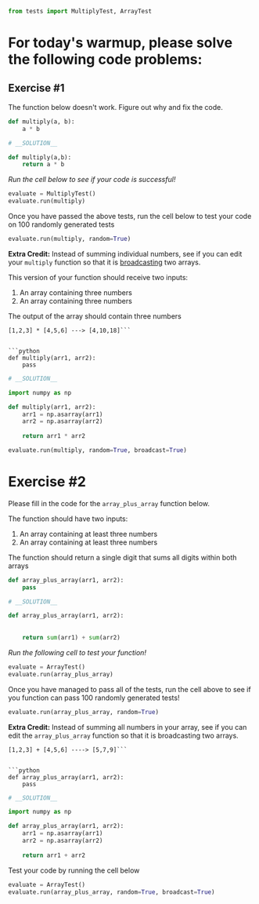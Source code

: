 

```python
from tests import MultiplyTest, ArrayTest
```

# For today's warmup, please solve the following code problems:

## Exercise #1

The function below doesn't work. Figure out why and fix the code.


```python
def multiply(a, b):
    a * b
```


```python
# __SOLUTION__

def multiply(a,b):
    return a * b
```

*Run the cell below to see if your code is successful!*


```python
evaluate = MultiplyTest()
evaluate.run(multiply)
```

Once you have passed the above tests, run the cell below to test your code on 100 randomly generated tests


```python
evaluate.run(multiply, random=True)
```

**Extra Credit:** Instead of summing individual numbers, see if you can edit your ```multiply``` function so that it is [broadcasting](https://docs.scipy.org/doc/numpy/user/basics.broadcasting.html) two arrays.

This version of your function should receive two inputs:
1. An array containing three numbers
2. An array containing three numbers

The output of the array should contain three numbers

```
[1,2,3] * [4,5,6] ---> [4,10,18]```


```python
def multiply(arr1, arr2):
    pass
```


```python
# __SOLUTION__

import numpy as np

def multiply(arr1, arr2):
    arr1 = np.asarray(arr1)
    arr2 = np.asarray(arr2)
    
    return arr1 * arr2
```


```python
evaluate.run(multiply, random=True, broadcast=True)
```

# Exercise #2

Please fill in the code for the ```array_plus_array``` function below.

The function should have two inputs:
1. An array containing at least three numbers
2. An array containing at least three numbers

The function should return a single digit that sums all digits within both arrays


```python
def array_plus_array(arr1, arr2):
    pass
```


```python
# __SOLUTION__

def array_plus_array(arr1, arr2):
    
    
    return sum(arr1) + sum(arr2)
```

*Run the following cell to test your function!*


```python
evaluate = ArrayTest()
evaluate.run(array_plus_array)
```

Once you have managed to pass all of the tests, run the cell above to see if you function can pass 100 randomly generated tests!


```python
evaluate.run(array_plus_array, random=True)
```

**Extra Credit:** Instead of summing all numbers in your array, see if you can edit the ```array_plus_array``` function so that it is broadcasting two arrays.

```
[1,2,3] + [4,5,6] ----> [5,7,9]```


```python
def array_plus_array(arr1, arr2):
    pass
```


```python
# __SOLUTION__

import numpy as np

def array_plus_array(arr1, arr2):
    arr1 = np.asarray(arr1)
    arr2 = np.asarray(arr2)
    
    return arr1 + arr2
```

Test your code by running the cell below


```python
evaluate = ArrayTest()
evaluate.run(array_plus_array, random=True, broadcast=True)
```


```python

```
